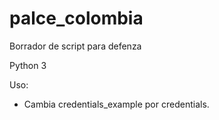 # palce_colombia
Borrador de script para defenza

Python 3

Uso:
- Cambia credentials_example por credentials.

